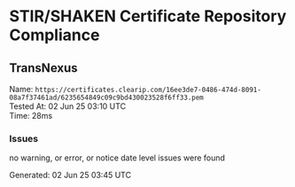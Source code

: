 # STIR/SHAKEN Certificate Repository Compliance

## TransNexus

Name: `https://certificates.clearip.com/16ee3de7-0486-474d-8091-08a7f37461ad/6235654849c09c9bd430023528f6ff33.pem`\
Tested At: 02 Jun 25 03:10 UTC\
Time: 28ms

### Issues

no warning, or error, or notice date level issues were found

Generated: 02 Jun 25 03:45 UTC